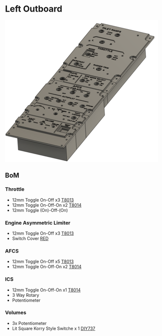 # Left Outboard

![CAD Example](cad.png)

## BoM

### Throttle

- 12mm Toggle On-Off x3 [T8013](https://www.aliexpress.com/item/1005001315963290.html)
- 12mm Toggle On-Off-On x2 [T8014](https://www.aliexpress.com/item/1005001315963290.html)
- 12mm Toggle (On)-Off-(On) 

### Engine Asymmetric Limiter 

- 12mm Toggle On-Off x3 [T8013](https://www.aliexpress.com/item/1005001315963290.html)
- Switch Cover [RED](https://www.aliexpress.com/item/1005006832895893.html)

### AFCS

- 12mm Toggle On-Off x5 [T8013](https://www.aliexpress.com/item/1005001315963290.html)
- 12mm Toggle On-Off-On x2 [T8014](https://www.aliexpress.com/item/1005001315963290.html)


### ICS

- 12mm Toggle On-Off-On x1 [T8014](https://www.aliexpress.com/item/1005001315963290.html)
- 3 Way Rotary
- Potentiometer

### Volumes

- 3x Potentiometer 
- Lit Square Korry Style Switche x 1 [DIY737](https://www.737diysim.com/product-page/custom-dual-colour-korry-replica)


